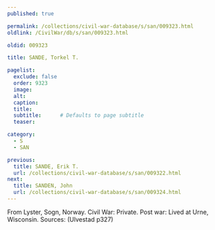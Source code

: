 ```yaml
---
published: true

permalink: /collections/civil-war-database/s/san/009323.html
oldlink: /CivilWar/db/s/san/009323.html

oldid: 009323

title: SANDE, Torkel T.

pagelist:
  exclude: false
  order: 9323
  image: 
  alt:
  caption:
  title:
  subtitle:      # Defaults to page subtitle
  teaser:

category: 
  - S 
  - SAN

previous:
  title: SANDE, Erik T.
  url: /collections/civil-war-database/s/san/009322.html  
next:
  title: SANDEN, John
  url: /collections/civil-war-database/s/san/009324.html   
---
```

From Lyster, Sogn, Norway. Civil War: Private. Post war: Lived at Urne, Wisconsin. Sources: (Ulvestad p327)